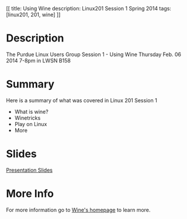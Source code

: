[[
title: Using Wine
description: Linux201 Session 1 Spring 2014
tags: [linux201, 201, wine]
]]

# Description
The Purdue Linux Users Group Session 1 - Using Wine Thursday Feb. 06 2014 7-8pm in LWSN B158

# Summary
Here is a summary of what was covered in Linux 201 Session 1

- What is wine?
- Winetricks
- Play on Linux
- More

# Slides
[Presentation Slides](Wine_Linux_201.odp)

# More Info
For more information go to [Wine's homepage](winehq.org) to learn more.
